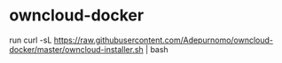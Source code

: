 # owncloud-docker
run curl -sL https://raw.githubusercontent.com/Adepurnomo/owncloud-docker/master/owncloud-installer.sh | bash

